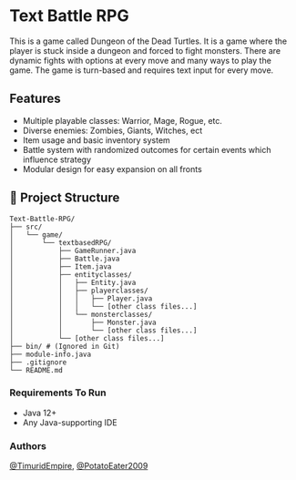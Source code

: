 # Text Battle RPG

This is a game called Dungeon of the Dead Turtles. It is a game where the player is stuck inside a dungeon and forced to fight monsters. There are dynamic fights with options at every move and many ways to play the game. The game is turn-based and requires text input for every move.
## Features

- Multiple playable classes: Warrior, Mage, Rogue, etc.
- Diverse enemies: Zombies, Giants, Witches, ect
- Item usage and basic inventory system
- Battle system with randomized outcomes for certain events which influence strategy
- Modular design for easy expansion on all fronts

## 📁 Project Structure

```
Text-Battle-RPG/
├── src/
│   └── game/
│       └── textbasedRPG/
│           ├── GameRunner.java
│           ├── Battle.java
│           ├── Item.java
│           ├── entityclasses/
│           │   ├── Entity.java
│           │   ├── playerclasses/
│           │   │   ├── Player.java
│           │   │   └── [other class files...]
│           │   └── monsterclasses/
│           │       ├── Monster.java
│           │       └── [other class files...]
│           └── [other class files...]
├── bin/ # (Ignored in Git)
├── module-info.java
├── .gitignore
└── README.md
```

### Requirements To Run
- Java 12+
- Any Java-supporting IDE

### Authors

[@TimuridEmpire](https://github.com/TimuridEmpire), [@PotatoEater2009](https://github.com/PotatoEater2009)


